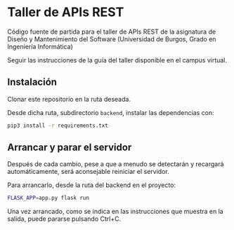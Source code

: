 # Taller de APIs REST

Código fuente de partida para el taller de APIs REST de la asignatura de Diseño y Mantenimiento del Software (Universidad de Burgos, Grado en Ingeniería Informática)

Seguir las instrucciones de la guía del taller disponible en el campus virtual.

## Instalación

Clonar este repositorio en la ruta deseada.

Desde dicha ruta, subdirectorio `backend`, instalar las dependencias con:

```bash
pip3 install -r requirements.txt
```

## Arrancar y parar el servidor

Después de cada cambio, pese a que a menudo se detectarán y recargará automáticamente, será aconsejable reiniciar el servidor.

Para arrancarlo, desde la ruta del backend en el proyecto:

```bash
FLASK_APP=app.py flask run
```

Una vez arrancado, como se indica en las instrucciones que muestra en la salida, puede pararse pulsando Ctrl+C.
